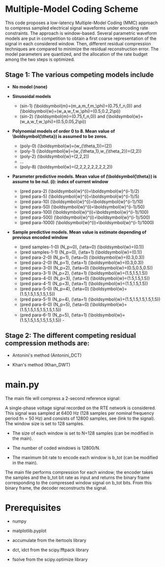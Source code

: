 # Multiple-Model Coding Scheme


This code proposes a low-latency Multiple-Model Coding (MMC) approach to compress sampled electrical signal
waveforms under encoding rate constraints. The approach is window-based. Several parametric waveform models
are put in competition to obtain a first coarse representation of the signal in each considered window. Then, different
residual compression techniques are compared to minimize the residual reconstruction error. The model parameters
are quantized, and the allocation of the rate budget among the two steps is optimized.


## Stage 1: The various competing models include


- **No model (none)**


- **Sinusoidal models**
  - (sin-1) \(\boldsymbol{m}=(m_a,m_f,m_\phi)=(0.75,f_n,0)\) and \(\boldsymbol{w}=(w_a,w_f,w_\phi)=(0.5,0.2,2\pi)\)
  - (sin-2) \(\boldsymbol{m}=(0.75,f_n,0)\) and \(\boldsymbol{w}=(w_a,w_f,w_\phi)=(0.5,0.05,2\pi)\)


- **Polynomial models of order 0 to 8. Mean value of \boldsymbol{\theta}\) is assumed to be zeros.**  
  - (poly-0) \(\boldsymbol{w}=(w_{\theta_1})=(2)\)
  - (poly-1) \(\boldsymbol{w}=(w_{\theta_1},w_{\theta_2})=(2,2)\)
  - (poly-2) \(\boldsymbol{w}=(2,2,2)\)
  - ...
  - (poly-8) \(\boldsymbol{w}=(2,2,2,2,2,2,2,2,2)\)
    

- **Parameter predictive models. Mean value of \(\boldsymbol{\theta}\) is assume to be nul. \(i\): index of current window** 
  - (pred para-2) \(\boldsymbol{w}^(i)=\boldsymbol{w}^(i-1)/2\)
  - (pred para-5) \(\boldsymbol{w}^(i)=\boldsymbol{w}^(i-1)/5\)
  - (pred para-10) \(\boldsymbol{w}^(i)=\boldsymbol{w}^(i-1)/10\)
  - (pred para-50) \(\boldsymbol{w}^(i)=\boldsymbol{w}^(i-1)/50\)
  - (pred para-100) \(\boldsymbol{w}^(i)=\boldsymbol{w}^(i-1)/100\)
  - (pred para-500) \(\boldsymbol{w}^(i)=\boldsymbol{w}^(i-1)/500\)
  - (pred para-1000) \(\boldsymbol{w}^(i)=\boldsymbol{w}^(i-1)/1000\)

  
- **Sample predictive models. Mean value is estimate depending of previous encoded window**
  - (pred samples-1-0) \(N_p=0\), \(\eta=0\) \(\boldsymbol{w}=(0.1)\)
  - (pred samples-1-1) \(N_p=0\), \(\eta=1\) \(\boldsymbol{w}=(0.1)\)
  - (pred para-2-0) \(N_p=1\), \(\eta=0\) \(\boldsymbol{w}=(0.3,0.3)\)
  - (pred para-2-0) \(N_p=1\), \(\eta=1\) \(\boldsymbol{w}=(0.3,0.3)\)
  - (pred para-3-0) \(N_p=2\), \(\eta=0\) \(\boldsymbol{w}=(0.5,0.5,0.5)\)
  - (pred para-3-1) \(N_p=2\), \(\eta=1\) \(\boldsymbol{w}=(1.5,1.5,1.5)\)
  - (pred para-4-0) \(N_p=3\), \(\eta=0\) \(\boldsymbol{w}=(1.5,1.5,1.5)\)
  - (pred para-4-1) \(N_p=3\), \(\eta=1\) \(\boldsymbol{w}=(1.5,1.5,1.5)\)
  - (pred para-5-0) \(N_p=4\), \(\eta=0\) \(\boldsymbol{w}=(1.5,1.5,1.5,1.5,1.5)\)
  - (pred para-5-1) \(N_p=4\), \(\eta=1\) \(\boldsymbol{w}=(1.5,1.5,1.5,1.5,1.5)\)
  - (pred para-6-0) \(N_p=5\), \(\eta=0\) \(\boldsymbol{w}=(1.5,1.5,1.5,1.5,1.5,1.5)\)
  - (pred para-6-1) \(N_p=5\), \(\eta=1\) \(\boldsymbol{w}=(1.5,1.5,1.5,1.5,1.5,1.5)\)
              - 
## Stage 2: The different competing residual compression methods are:

- Antonini's method (Antonini_DCT)


- Khan's method (Khan_DWT)



# main.py
The main file will compress a 2-second reference signal:

A single-phase voltage signal recorded on the RTE network is considered. This signal was sampled at
6400 Hz (128 samples per nominal frequency period fn = 50 Hz) and consists of 12800 samples, see (link to the signal). The window size is set to 128 samples.

- The size of each window is set to N=128 samples (can be modified in the main).


- The number of coded windows is 12800/N.


- The maximum bit rate to encode each window is b_tot (can be modified in the main).

The main file performs compression for each window; the encoder takes the samples and the b_tot bit rate as input and returns the binary frame corresponding to the compressed window signal on b_tot bits.
From this binary frame, the decoder reconstructs the signal.



# Prerequisites

- numpy


- matplotlib.pyplot


- accumulate from the itertools library


- dct, idct from the scipy.fftpack library


- fsolve from the scipy.optimize library
